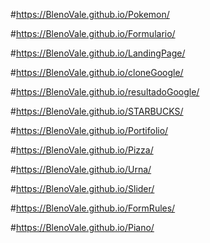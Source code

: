 #https://BlenoVale.github.io/Pokemon/

#https://BlenoVale.github.io/Formulario/

#https://BlenoVale.github.io/LandingPage/

#https://BlenoVale.github.io/cloneGoogle/

#https://BlenoVale.github.io/resultadoGoogle/

#https://BlenoVale.github.io/STARBUCKS/

#https://BlenoVale.github.io/Portifolio/

#https://BlenoVale.github.io/Pizza/

#https://BlenoVale.github.io/Urna/

#https://BlenoVale.github.io/Slider/

#https://BlenoVale.github.io/FormRules/

#https://BlenoVale.github.io/Piano/
